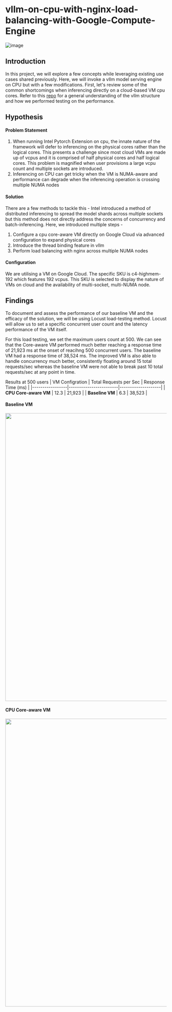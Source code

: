 # vllm-on-cpu-with-nginx-load-balancing-with-Google-Compute-Engine

![image](https://github.com/user-attachments/assets/40dd5332-6ae9-4b05-85f6-987c97b97739)


## Introduction

In this project, we will explore a few concepts while leveraging existing use cases shared previously. Here, we will invoke a vllm model serving engine on CPU but with a few modifications. First, let's review some of the common shortcomings when inferencing directly on a cloud-based VM cpu cores.
Refer to this [repo](https://github.com/malcolmchanhaoxian/VLLM-on-Intel-Extension-for-Pytorch-) for a general understanding of the vllm structure and how we performed testing on the performance.

## Hypothesis
#### Problem Statement
1. When running Intel Pytorch Extension on cpu, the innate nature of the framework will defer to inferencing on the physical cores rather than the logical cores. This presents a challenge since most cloud VMs are made up of vcpus and it is comprised of half physical cores and half logical cores. This problem is magnified when user provisions a large vcpu count and multiple sockets are introduced.
2. Inferencing on CPU can get tricky when the VM is NUMA-aware and performance can degrade when the inferencing operation is crossing multiple NUMA nodes

#### Solution
There are a few methods to tackle this - Intel introduced a method of distributed inferencing to spread the model shards across multiple sockets but this method does not directly address the concerns of concurrency and batch-inferencing. Here, we introduced multiple steps - 
1. Configure a cpu core-aware VM directly on Google Cloud via advanced configuration to expand physical cores
2. Introduce the thread binding feature in vllm
3. Perform load balancing with nginx across multiple NUMA nodes

#### Configuration
We are utilising a VM on Google Cloud. The specific SKU is c4-highmem-192 which features 192 vcpus. This SKU is selected to display the nature of VMs on cloud and the availability of multi-socket, multi-NUMA node.

## Findings
To document and assess the performance of our baseline VM and the efficacy of the solution, we will be using Locust load-testing method. Locust will allow us to set a specific concurrent user count and the latency performance of the VM itself.

For this load testing, we set the maximum users count at 500. We can see that the Core-aware VM performed much better reaching a response time of 21,923 ms at the onset of reacihng 500 concurrent users. The baseline VM had a response time of 38,524 ms. The improved VM is also able to handle concurrency much better, consistently floating around 15 total requests/sec whereas the baseline VM were not able to break past 10 total requests/sec at any point in time.

Results at 500 users
| VM Configration | Total Requests per Sec | Response Time (ms) |
|-----------------|------------------------|--------------------|
| **CPU Core-aware VM** | 12.3                   | 21,923             |
| **Baseline VM** |  6.3                   | 38,523             |
   
#### Baseline VM
<p align="center">
<img src = "https://github.com/user-attachments/assets/62556964-4871-4f71-9207-e2fbc14c7e03" width = "900">
</p>

#### CPU Core-aware VM
<p align="center">
<img src = "https://github.com/user-attachments/assets/eb99b12a-0a4f-43af-8ac2-0b31387fb7cf" width = "900">
</p>
